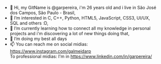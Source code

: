 - 👋 Hi, my GitName is @garpereira, i'm 26 years old and i live in São José dos Campos, São Paulo - Brasil,
- 👀 I’m interested in C, C++, Python, HTML5, JavaScript, CSS3, UI/UX, SQL and others :D,
- 🌱 I’m currently learning how to connect all my knowledge in personal projects and i'm discovering a lot of new things doing that,
- 💞️ I’m doing my best all days
- 📫 You can reach me on social midias: https://www.instagram.com/galmeidarp                                                    
      To professional midias: I'm in https://www.linkedin.com/in/garpereira/

<!---
garpereira/garpereira is a ✨ special ✨ repository because its `README.md` (this file) appears on your GitHub profile.
You can click the Preview link to take a look at your changes.
--->
